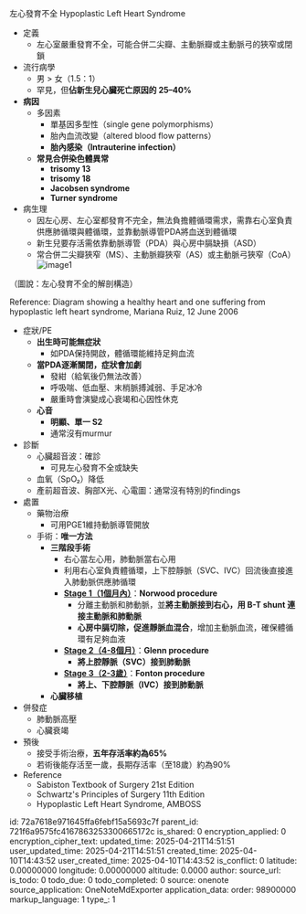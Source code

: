 左心發育不全 Hypoplastic Left Heart Syndrome 

- 定義
  - 左心室嚴重發育不全，可能合併二尖瓣、主動脈瓣或主動脈弓的狹窄或閉鎖
- 流行病學
  - 男 \> 女（1.5：1）
  - 罕見，但**佔新生兒心臟死亡原因的 25–40%**
- **病因**
  - 多因素
    - 單基因多型性（single gene polymorphisms）
    - 胎內血流改變（altered blood flow patterns）
    - **胎內感染（Intrauterine infection）**
  - **常見合併染色體異常**
    - **trisomy 13**
    - **trisomy 18**
    - **Jacobsen syndrome**
    - **Turner syndrome**
- 病生理
  - 因左心房、左心室都發育不完全，無法負擔體循環需求，需靠右心室負責供應肺循環與體循環，並靠動脈導管PDA將血送到體循環
  - 新生兒要存活需依靠動脈導管（PDA）與心房中膈缺損（ASD）
  - 常合併二尖瓣狹窄（MS）、主動脈瓣狹窄（AS）或主動脈弓狹窄（CoA）
![image1](:/abc53923a2d3418e8770e619867563cd)

（圖說：左心發育不全的解剖構造）

Reference: Diagram showing a healthy heart and one suffering from hypoplastic left heart syndrome, Mariana Ruiz, 12 June 2006
- 症狀/PE
  - **出生時可能無症狀**
    - 如PDA保持開啟，體循環能維持足夠血流
  - **當PDA逐漸關閉，症狀會加劇**
    - 發紺（給氧後仍無法改善）
    - 呼吸喘、低血壓、末梢脈搏減弱、手足冰冷
    - 嚴重時會演變成心衰竭和心因性休克
  - **心音**
    - **明顯、單一 S2**
    - 通常沒有murmur
- 診斷
  - 心臟超音波：確診
    - 可見左心發育不全或缺失
  - 血氧（SpO₂）降低
  - 產前超音波、胸部X光、心電圖：通常沒有特別的findings
- 處置
  - 藥物治療
    - 可用PGE1維持動脈導管開放
  - 手術：**唯一方法**
    - **三階段手術**
      - 右心當左心用，肺動脈當右心用
      - 利用右心室負責體循環，上下腔靜脈（SVC、IVC）回流後直接進入肺動脈供應肺循環
      - **<u>Stage 1（1個月內）</u>**：**Norwood procedure**
        - 分離主動脈和肺動脈，並**將主動脈接到右心，用 B-T shunt 連接主動脈和肺動脈**
        - **心房中膈切除，促進靜脈血混合**，增加主動脈血流，確保體循環有足夠血液
      - **<u>Stage 2（4-8個月）</u>**：**Glenn procedure**
        - **將上腔靜脈（SVC）接到肺動脈**
      - **<u>Stage 3（2-3歲）</u>**：**Fonton procedure**
        - **將上、下腔靜脈（IVC）接到肺動脈**
    - **心臟移植**
- 併發症
  - 肺動脈高壓
  - 心臟衰竭
- 預後
  - 接受手術治療，**五年存活率約為65%**
  - 若術後能存活至一歲，長期存活率（至18歲）約為90%
- Reference
  - Sabiston Textbook of Surgery 21st Edition
  - Schwartz's Principles of Surgery 11th Edition
  - Hypoplastic Left Heart Syndrome, AMBOSS


id: 72a7618e971645ffa6febf15a5693c7f
parent_id: 721f6a9575fc4167863253300665172c
is_shared: 0
encryption_applied: 0
encryption_cipher_text: 
updated_time: 2025-04-21T14:51:51
user_updated_time: 2025-04-21T14:51:51
created_time: 2025-04-10T14:43:52
user_created_time: 2025-04-10T14:43:52
is_conflict: 0
latitude: 0.00000000
longitude: 0.00000000
altitude: 0.0000
author: 
source_url: 
is_todo: 0
todo_due: 0
todo_completed: 0
source: onenote
source_application: OneNoteMdExporter
application_data: 
order: 98900000
markup_language: 1
type_: 1